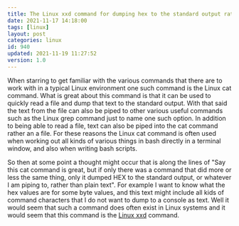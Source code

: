 ```yaml
---
title: The Linux xxd command for dumping hex to the standard output rather than text
date: 2021-11-17 14:18:00
tags: [linux]
layout: post
categories: linux
id: 940
updated: 2021-11-19 11:27:52
version: 1.0
---
```


When starring to get familiar with the various commands that there are to work with in a typical Linux environment one such command is the Linux cat command. What is great about this command is that it can be used to quickly read a file and dump that text to the standard output. With that said the text from the file can also be piped to other various useful commands such as the Linux grep command just to name one such option. In addition to being able to read a file, text can also be piped into the cat command rather an a file. For these reasons the Linux cat command is often used when working out all kinds of various things in bash directly in a terminal window, and also when writing bash scripts.

So then at some point a thought might occur that is along the lines of "Say this cat command is great, but if only there was a command that did more or less the same thing, only it dumped HEX to the standard output, or whatever I am piping to, rather than plain text". For example I want to know what the hex values are for some byte values, and this text might include all kids of command characters that I do not want to dump to a console as text. Well it would seem that such a command does often exist in Linux systems and it would seem that this command is the [Linux xxd](https://linux.die.net/man/1/xxd) command.

<!-- more -->

